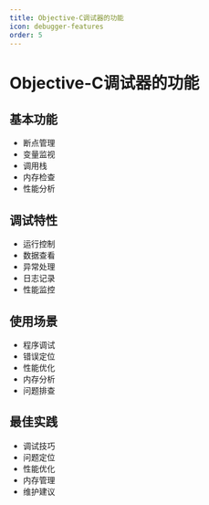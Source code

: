 ```yaml
---
title: Objective-C调试器的功能
icon: debugger-features
order: 5
---
```


# Objective-C调试器的功能

## 基本功能
- 断点管理
- 变量监视
- 调用栈
- 内存检查
- 性能分析

## 调试特性
- 运行控制
- 数据查看
- 异常处理
- 日志记录
- 性能监控

## 使用场景
- 程序调试
- 错误定位
- 性能优化
- 内存分析
- 问题排查

## 最佳实践
- 调试技巧
- 问题定位
- 性能优化
- 内存管理
- 维护建议
